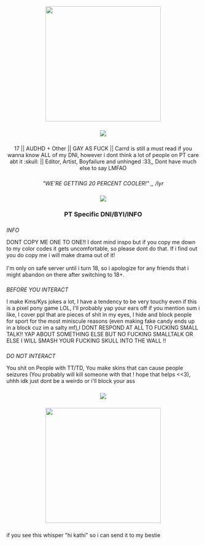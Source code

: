 <div align="center">
  <img height="300" src="https://asdahskdakseioasdaskdhajkheuiahs.carrd.co/assets/images/image01.png?v=c0be22fd"  />
</div>

###

<div align="center">
  <img height="" src="https://64.media.tumblr.com/247b79fa436e3d7a1bdcbfbc19806e86/aa4e877b8e7f4841-f5/s500x750/6802ccb1667a558052a85060637a1e740f457b30.gifv"  />
</div>

###

<p align="center">17 || AUDHD + Other || GAY AS FUCK || Carrd is still a must read if you wanna know ALL of my DNI, however i dont think a lot of people on PT care abt it :skull: || Editor, Artist, Boyfailure and unhinged :33,, Dont have much else to say LMFAO </p>

###

*<p align="center"> "WE'RE GETTING 20 PERCENT COOLER!" ,, /lyr</p>*

###

<div align="center">
  <img height="" src="https://64.media.tumblr.com/247b79fa436e3d7a1bdcbfbc19806e86/aa4e877b8e7f4841-f5/s500x750/6802ccb1667a558052a85060637a1e740f457b30.gifv"  />
</div>

###

### <p align="center">PT Specific DNI/BYI/INFO</p>

###

*<p align="left"> INFO*
<p align="left"> DONT COPY ME ONE TO ONE!! I dont mind inspo but if you copy me down to my color codes it gets uncomfortable, so please dont do that. If i find out you do copy me i will make drama out of it!<br><br>I'm only on safe server until i turn 18, so i apologize for any friends that i might abandon on there after switching to 18+.</p>

###
*<p align="left"> BEFORE YOU INTERACT*
<p align="left">I make Kms/Kys jokes a lot, I have a tendency to be very touchy even if this is a pixel pony game LOL, I'll probably yap your ears off if you mention sum i like, I cover ppl that are pieces of shit in my eyes, I hide and block people for sport for the most miniscule reasons (even making fake candy ends up in a block cuz im a salty mf),I DONT RESPOND AT ALL TO FUCKING SMALL TALK!! YAP ABOUT SOMETHING ELSE BUT NO FUCKING SMALLTALK OR ELSE I WILL SMASH YOUR FUCKING SKULL INTO THE WALL !!</p>

###
*<p align="left"> DO NOT INTERACT*
<p align="left"> You shit on People with TT/TD, You make skins that can cause people seizures (You probably will kill someone with that ! hope that helps <<3), uhhh idk just dont be a weirdo or i'll block your ass</p>

###

<div align="center">
  <img height="" src="https://64.media.tumblr.com/247b79fa436e3d7a1bdcbfbc19806e86/aa4e877b8e7f4841-f5/s500x750/6802ccb1667a558052a85060637a1e740f457b30.gifv"  />
</div>

###

<div align="center">
  <img height="300" src="https://asdahskdakseioasdaskdhajkheuiahs.carrd.co/assets/images/image02.png?v=c0be22fd"  />
</div>

###
<p align="left"> if you see this whisper "hi kathi" so i can send it to my bestie 

